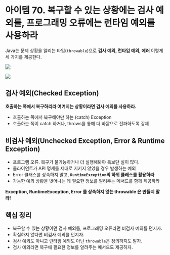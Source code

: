 # 아이템 70. 복구할 수 있는 상황에는 검사 예외를, 프로그래밍 오류에는 런타임 예외를 사용하라
Java는 문제 상황을 알리는 타입(`throwable`)으로 **검사 예외, 런타임 예외, 에러** 이렇게 세 가지를 제공한다.

![](https://velog.velcdn.com/images/songs4805/post/18f1795d-5f4f-43fc-b29b-5ee492d1089b/image.png)

![](https://velog.velcdn.com/images/songs4805/post/2d7b40be-3991-4d6b-95cf-24f61868ae72/image.png)

## 검사 예외(Checked Exception)
**호출하는 쪽에서 복구하리라 여겨지는 상황이라면 검사 예외를 사용하라.**
- 호출하는 쪽에서 복구해야만 하는 (catch) Exception
- 호출하는 쪽이 catch 하거나, throws를 통해 더 바깥으로 전파하도록 강제

## 비검사 예외(Unchecked Exception, Error & Runtime Exception)
- 프로그램 오류. 복구가 불가능하거나 더 실행해봐야 득보단 실이 많다.
- 클라이언트가 API 명세를 제대로 지키지 않았을 경우 발생하는 예외
- Error 클래스를 상속하지 말고, **`RuntimeException`의 하위 클래스를 활용하라**
- 가능한 예외 상황을 벗어나는 데 필요한 정보를 알려주는 메서드를 함께 제공하라

**Exception, RuntimeException, Error 를 상속하지 않는 throwable 은 만들지 말라!**

## 핵심 정리
- 복구할 수 있는 상황이면 검사 예외를, 프로그래밍 오류라면 비검사 예외를 던지자.
- 확실하지 않다면 비검사 예외를 던지자.
- 검사 예외도 아니고 런타임 예외도 아닌 `throwable`은 정의하지도 말자.
- 검사 예외라면 복구에 필요한 정보를 알려주는 메서드도 제공하자.